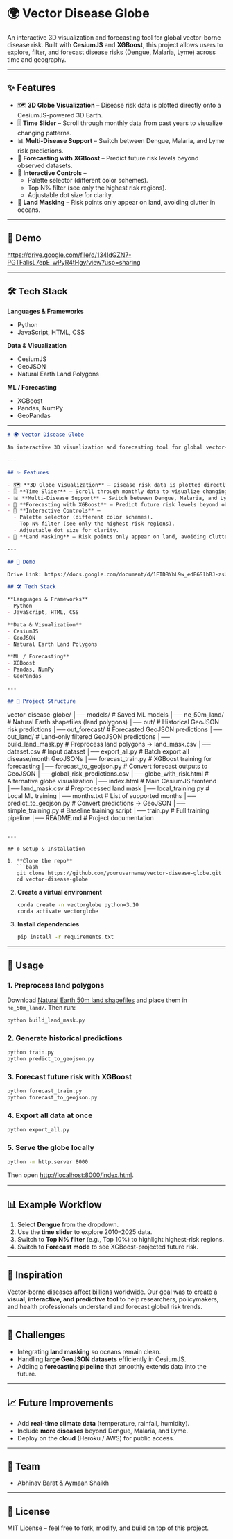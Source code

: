 # 🌍 Vector Disease Globe  

An interactive 3D visualization and forecasting tool for global vector-borne disease risk. Built with **CesiumJS** and **XGBoost**, this project allows users to explore, filter, and forecast disease risks (Dengue, Malaria, Lyme) across time and geography.  

---

## ✨ Features  

- 🗺️ **3D Globe Visualization** – Disease risk data is plotted directly onto a CesiumJS-powered 3D Earth.  
- 🎚️ **Time Slider** – Scroll through monthly data from past years to visualize changing patterns.  
- 📊 **Multi-Disease Support** – Switch between Dengue, Malaria, and Lyme risk predictions.  
- 🔮 **Forecasting with XGBoost** – Predict future risk levels beyond observed datasets.  
- 🎨 **Interactive Controls** –  
  - Palette selector (different color schemes).  
  - Top N% filter (see only the highest risk regions).  
  - Adjustable dot size for clarity.  
- 🌊 **Land Masking** – Risk points only appear on land, avoiding clutter in oceans.  

---

## 🚀 Demo  

https://drive.google.com/file/d/134ldGZN7-PGTFalisL7epE_wPyR4tHgy/view?usp=sharing

---

## 🛠️ Tech Stack  

**Languages & Frameworks**  
- Python  
- JavaScript, HTML, CSS  

**Data & Visualization**  
- CesiumJS  
- GeoJSON  
- Natural Earth Land Polygons  

**ML / Forecasting**  
- XGBoost  
- Pandas, NumPy  
- GeoPandas  

---

```markdown
# 🌍 Vector Disease Globe  

An interactive 3D visualization and forecasting tool for global vector-borne disease risk. Built with **CesiumJS** and **XGBoost**, this project allows users to explore, filter, and forecast disease risks (Dengue, Malaria, Lyme) across time and geography.  

---

## ✨ Features  

- 🗺️ **3D Globe Visualization** – Disease risk data is plotted directly onto a CesiumJS-powered 3D Earth.  
- 🎚️ **Time Slider** – Scroll through monthly data to visualize changing patterns.  
- 📊 **Multi-Disease Support** – Switch between Dengue, Malaria, and Lyme risk predictions.  
- 🔮 **Forecasting with XGBoost** – Predict future risk levels beyond observed datasets.  
- 🎨 **Interactive Controls** –  
  - Palette selector (different color schemes).  
  - Top N% filter (see only the highest risk regions).  
  - Adjustable dot size for clarity.  
- 🌊 **Land Masking** – Risk points only appear on land, avoiding clutter in oceans.  

---

## 🚀 Demo  

Drive Link: https://docs.google.com/document/d/1FIDBYhL9w_edB6SlbBJ-zsUmxxOEJOQ0TxdgZpb_HaI/edit?usp=sharing

## 🛠️ Tech Stack  

**Languages & Frameworks**  
- Python  
- JavaScript, HTML, CSS  

**Data & Visualization**  
- CesiumJS  
- GeoJSON  
- Natural Earth Land Polygons  

**ML / Forecasting**  
- XGBoost  
- Pandas, NumPy  
- GeoPandas  

---

## 📂 Project Structure  

```

vector-disease-globe/
│── models/                   # Saved ML models
│── ne\_50m\_land/              # Natural Earth shapefiles (land polygons)
│── out/                      # Historical GeoJSON risk predictions
│── out\_forecast/             # Forecasted GeoJSON predictions
│── out\_land/                 # Land-only filtered GeoJSON predictions
│── build\_land\_mask.py        # Preprocess land polygons → land\_mask.csv
│── dataset.csv               # Input dataset
│── export\_all.py             # Batch export all disease/month GeoJSONs
│── forecast\_train.py         # XGBoost training for forecasting
│── forecast\_to\_geojson.py    # Convert forecast outputs to GeoJSON
│── global\_risk\_predictions.csv
│── globe\_with\_risk.html      # Alternative globe visualization
│── index.html                # Main CesiumJS frontend
│── land\_mask.csv             # Preprocessed land mask
│── local\_training.py         # Local ML training
│── months.txt                # List of supported months
│── predict\_to\_geojson.py     # Convert predictions → GeoJSON
│── simple\_training.py        # Baseline training script
│── train.py                  # Full training pipeline
│── README.md                 # Project documentation

````

---

## ⚙️ Setup & Installation  

1. **Clone the repo**  
   ```bash
   git clone https://github.com/yourusername/vector-disease-globe.git
   cd vector-disease-globe
````

2. **Create a virtual environment**

   ```bash
   conda create -n vectorglobe python=3.10
   conda activate vectorglobe
   ```

3. **Install dependencies**

   ```bash
   pip install -r requirements.txt
   ```

---

## 🔧 Usage

### 1. Preprocess land polygons

Download [Natural Earth 50m land shapefiles](https://www.naturalearthdata.com/downloads/50m-physical-vectors/) and place them in `ne_50m_land/`. Then run:

```bash
python build_land_mask.py
```

### 2. Generate historical predictions

```bash
python train.py
python predict_to_geojson.py
```

### 3. Forecast future risk with XGBoost

```bash
python forecast_train.py
python forecast_to_geojson.py
```

### 4. Export all data at once

```bash
python export_all.py
```

### 5. Serve the globe locally

```bash
python -m http.server 8000
```

Then open [http://localhost:8000/index.html](http://localhost:8000/index.html).

---

## 📊 Example Workflow

1. Select **Dengue** from the dropdown.
2. Use the **time slider** to explore 2010–2025 data.
3. Switch to **Top N% filter** (e.g., Top 10%) to highlight highest-risk regions.
4. Switch to **Forecast mode** to see XGBoost-projected future risk.

---

## 🌟 Inspiration

Vector-borne diseases affect billions worldwide. Our goal was to create a **visual, interactive, and predictive tool** to help researchers, policymakers, and health professionals understand and forecast global risk trends.

---

## 🚧 Challenges

* Integrating **land masking** so oceans remain clean.
* Handling **large GeoJSON datasets** efficiently in CesiumJS.
* Adding a **forecasting pipeline** that smoothly extends data into the future.

---

## 📈 Future Improvements

* Add **real-time climate data** (temperature, rainfall, humidity).
* Include **more diseases** beyond Dengue, Malaria, and Lyme.
* Deploy on the **cloud** (Heroku / AWS) for public access.

---

## 👥 Team

* Abhinav Barat & Aymaan Shaikh

---

## 📜 License

MIT License – feel free to fork, modify, and build on top of this project.

```



